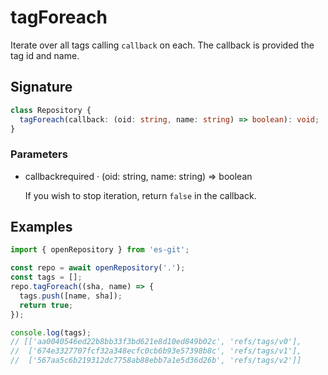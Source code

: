 # tagForeach

Iterate over all tags calling `callback` on each.
The callback is provided the tag id and name.

## Signature

```ts
class Repository {
  tagForeach(callback: (oid: string, name: string) => boolean): void;
}
```

### Parameters

<ul class="param-ul">
  <li class="param-li param-li-root">
    <span class="param-name">callback</span><span class="param-required">required</span>&nbsp;·&nbsp;<span class="param-type">(oid: string, name: string) =&gt; boolean</span>
    <br>
    <p class="param-description">If you wish to stop iteration, return <code>false</code> in the callback.</p>
  </li>
</ul>

## Examples

```ts
import { openRepository } from 'es-git';

const repo = await openRepository('.');
const tags = [];
repo.tagForeach((sha, name) => {
  tags.push([name, sha]);
  return true;
});

console.log(tags);
// [['aa0040546ed22b8bb33f3bd621e8d10ed849b02c', 'refs/tags/v0'],
//  ['674e3327707fcf32a348ecfc0cb6b93e57398b8c', 'refs/tags/v1'],
//  ['567aa5c6b219312dc7758ab88ebb7a1e5d36d26b', 'refs/tags/v2']]
```